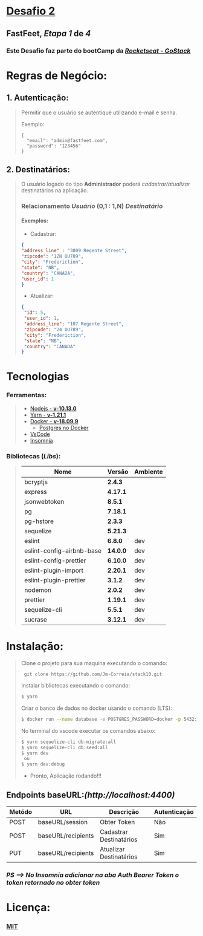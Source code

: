 # [Desafio 2](https://github.com/Rocketseat/bootcamp-gostack-desafio-02/blob/master/README.md#desafio-02-iniciando-aplicação)

## FastFeet, *Etapa 1* de *4*

### Este Desafio faz parte do bootCamp da *[Rocketseat - GoStack](https://rocketseat.com.br/)*

# Regras de Negócio:

## 1. Autenticação:

> Permitir que o usuário se autentique utilizando e-mail e senha.
>
> Exemplo:
> ```
>{
>   "email": "admin@fastfeet.com",
>	"password": "123456"
>}


## 2. Destinatários:

> O usuário logado do tipo __Administrador__ poderá *cadastrar/atualizar* destinatários na aplicação.
>
> ### Relacionamento ***Usuário*** (0,1 : 1,N) ***Destinatário***
>
>  #### Exemplos:
>  - Cadastrar:
>
> ```JSON
>{
> "address_line" : "3009 Regente Street",
> "zipcode": "1ZN OU789",
> "city": "Frederiction",
> "state": "NB",
> "country": "CANADA",
> "user_id": 1
>}
> ```
> - Atualizar:
> ``` JSON
> {
>  "id": 5,
>  "user_id": 1,
>  "address_line": "107 Regente Street",
>  "zipcode": "24 OU789",
>  "city": "Frederiction",
>  "state": "NB",
>  "country": "CANADA"
>}
> ```

# Tecnologias

### Ferramentas:
> - [Nodejs - **v-10.13.0**](https://nodejs.org/en/)
> - [Yarn - **v-1.21.1**](https://yarnpkg.com/)
> - [Docker - **v-18.09.9**](https://www.docker.com/get-started)
>   - [Postgres no Docker](https://hub.docker.com/_/postgres)
> - [VsCode](https://code.visualstudio.com/)
> - [Insomnia](https://insomnia.rest/)

### Bibliotecas (*Libs*):
>  | Nome | Versão | Ambiente |
>  |------|-------|--------- |
>  |bcryptjs| __2.4.3__ | |
> |express | __4.17.1__ | |
> | jsonwebtoken | __8.5.1__| |
> | pg | __7.18.1__| |
> | pg-hstore | __2.3.3__| |
> | sequelize |  __5.21.3__ | |
> |eslint| __6.8.0__|dev|
> |eslint-config-airbnb-base|__14.0.0__|dev|
> |eslint-config-prettier|__6.10.0__|dev|
> |eslint-plugin-import|__2.20.1__|dev|
> |eslint-plugin-prettier|__3.1.2__|dev|
> |nodemon| __2.0.2__| dev|
> |prettier| __1.19.1__| dev|
> |sequelize-cli|__5.5.1__| dev|
> |sucrase|__3.12.1__| dev|


# Instalação:

> Clone o projeto para sua maquina executando o comando:
> ```Git
>  git clone https://github.com/Jm-Correia/stack10.git
> ```
> Instalar bibliotecas executando o comando:
> ```sh
> $ yarn
> ```
> Criar o banco de dados no docker usando o comando (LTS):
> ```sh
> $ docker run --name database -e POSTGRES_PASSWORD=docker -p 5432:5432 -d postgres
> ```
>  No terminal do vscode executar os comandos abaixo:
> ```sh
> $ yarn sequelize-cli db:migrate:all
> $ yarn sequelize-cli db:seed:all
> $ yarn dev
>  ou
> $ yarn dev:debug
> ```
>  - Pronto,
> Aplicação rodando!!!

## Endpoints baseURL:*(http://localhost:4400)*
|Metódo| URL| Descrição | Autenticação |
|---- |---- | ---------|------ |
|POST |baseURL/session| Obter Token | Não |
|POST |baseURL/recipients| Cadastrar Destinatários| Sim |
|PUT |baseURL/recipients | Atualizar Destinatários| Sim |

### *PS --> No Insomnia adicionar na aba Auth *Bearer Token* o token retornado no obter token*

# Licença:

### [MIT](https://opensource.org/licenses/MIT)
